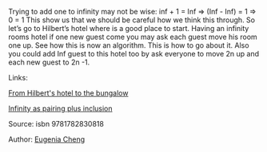 Trying to add one to infinity may not be wise:
inf + 1 = Inf => (Inf - Inf) = 1 => 0 = 1
This show us that we should be careful how we think this through. So let’s go to Hilbert’s hotel where is a good place to start. 
Having an infinity rooms hotel if one new guest come you may ask each guest move his room one up. See how this is now an algorithm. This is how to go about it.
Also you could add Inf guest to this hotel too by ask everyone to move 2n up and each new guest to 2n -1.


Links:

[From Hilbert's hotel to the bungalow]

[Infinity as pairing plus inclusion]

Source: isbn 9781782830818

Author: 
[Eugenia Cheng]

[//begin]: # "Autogenerated link references for markdown compatibility"
[Eugenia Cheng]: authors/eugenia_cheng.md
[From Hilbert's hotel to the bungalow]: from_hilberts_hotel_to_the_bungalow.md
[Infinity as pairing plus inclusion]: infinity_as_pairing_plus_inclusion.md
[//end]: # "Autogenerated link references" 

